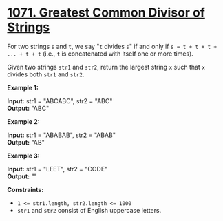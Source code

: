 # [1071. Greatest Common Divisor of Strings](https://leetcode.com/problems/greatest-common-divisor-of-strings/?envType=study-plan-v2&envId=leetcode-75)

For two strings `s` and `t`, we say "`t` divides `s`" if and only if `s = t + t + t + ... + t + t` (i.e., `t` is concatenated with itself one or more times).

Given two strings `str1` and `str2`, return the largest string `x` such that `x` divides both `str1` and `str2`.

**Example 1:**

**Input:** str1 = "ABCABC", str2 = "ABC"  
**Output:** "ABC"

**Example 2:**

**Input:** str1 = "ABABAB", str2 = "ABAB"  
**Output:** "AB"

**Example 3:**

**Input:** str1 = "LEET", str2 = "CODE"  
**Output:** ""

**Constraints:**
- `1 <= str1.length, str2.length <= 1000`
- `str1` and `str2` consist of English uppercase letters.